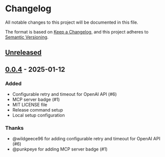 # Changelog

All notable changes to this project will be documented in this file.

The format is based on [Keep a Changelog](https://keepachangelog.com/en/1.0.0/),
and this project adheres to [Semantic Versioning](https://semver.org/spec/v2.0.0.html).

## [Unreleased]

## [0.0.4] - 2025-01-12

### Added
- Configurable retry and timeout for OpenAI API (#6)
- MCP server badge (#1)
- MIT LICENSE file
- Release command setup
- Local setup configuration

### Thanks
- @wildgeece96 for adding configurable retry and timeout for OpenAI API (#6)
- @punkpeye for adding MCP server badge (#1)

[Unreleased]: https://github.com/yoshiko-pg/o3-search-mcp/compare/v0.0.4...HEAD
[0.0.4]: https://github.com/yoshiko-pg/o3-search-mcp/compare/v0.0.3...v0.0.4